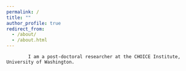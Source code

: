```yaml
---
permalink: /
title: ""
author_profile: true
redirect_from: 
  - /about/
  - /about.html
---
```


            I am a post-doctoral researcher at the CHOICE Institute, University of Washington.
